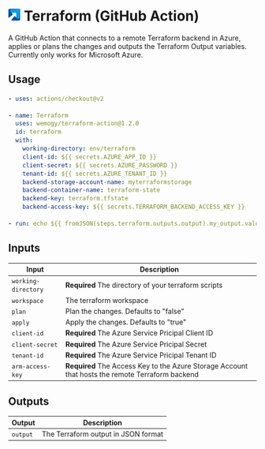 # ![wemogy](assets/wemogy-logo.png) Terraform (GitHub Action)

A GitHub Action that connects to a remote Terraform backend in Azure, applies or plans the changes and outputs the Terraform Output variables. Currently only works for Microsoft Azure.

## Usage

```yaml
- uses: actions/checkout@v2

- name: Terraform
  uses: wemogy/terraform-action@1.2.0
  id: terraform
  with:
    working-directory: env/terraform
    client-id: ${{ secrets.AZURE_APP_ID }}
    client-secret: ${{ secrets.AZURE_PASSWORD }}
    tenant-id: ${{ secrets.AZURE_TENANT_ID }}
    backend-storage-account-name: myterraformstorage
    backend-container-name: terraform-state
    backend-key: terraform.tfstate
    backend-access-key: ${{ secrets.TERRAFORM_BACKEND_ACCESS_KEY }}

- run: echo ${{ fromJSON(steps.terraform.outputs.output).my_output.value }}
```

## Inputs

| Input               | Description                                                                                      |
| ------------------- | ------------------------------------------------------------------------------------------------ |
| `working-directory` | **Required** The directory of your terraform scripts                                             |
| `workspace`         | The terraform workspace                                                                          |
| `plan `             | Plan the changes. Defaults to "false"                                                            |
| `apply`             | Apply the changes. Defaults to "true"                                                            |
| `client-id`         | **Required** The Azure Service Pricipal Client ID                                                |
| `client-secret`     | **Required** The Azure Service Pricipal Secret                                                   |
| `tenant-id`         | **Required** The Azure Service Pricipal Tenant ID                                                |
| `arm-access-key`    | **Required** The Access Key to the Azure Storage Account that hosts the remote Terraform backend |

## Outputs

| Output   | Description                         |
| -------- | ----------------------------------- |
| `output` | The Terraform output in JSON format |
